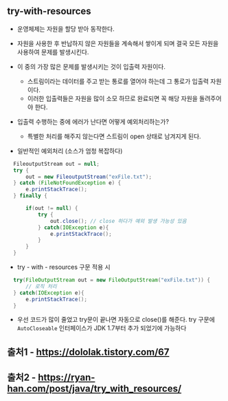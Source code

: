## try-with-resources
  * 운영체제는 자원을 할당 받아 동작한다.
  * 자원을 사용한 후 반납하지 않은 자원들을 계속해서 쌓이게 되며
    결국 모든 자원을 사용하여 문제를 발생시킨다.
  * 이 중의 가장 많은 문제를 발생시키는 것이 입출력 자원이다.
    * 스트림이라는 데이터를 주고 받는 통로를 열어야 하는데 그 통로가 입출력 자원이다.
    * 이러한 입출력들은 자원을 많이 소모 하므로 완료되면 꼭 해당 자원을 돌려주어야 한다.
  * 입출력 수행하는 중에 에러가 난다면 어떻게 예외처리하는가?
    * 특별한 처리를 해주지 않는다면 스트림이 open 상태로 남겨지게 된다.
  
  * 일반적인 예외처리 (소스가 엄청 복잡하다)
  
  ```java
    FileoutputStream out = null;
    try {
        out = new FileoutputStream("exFile.txt");
    } catch (FileNotFoundException e) {
        e.printStackTrace();
    } finally {

        if(out != null) {
            try {
                out.close(); // close 하다가 예외 발생 가능성 있음
            } catch(IOException e){
                e.printStackTrace();
            }
        }
    }
  ```

  * try - with - resources 구문 적용 시
  ```java
    try(FileOutputStream out = new FileOutputStream("exFile.txt")) {
        // 로직 처리
    } catch(IOException e){
        e.printStackTrace();
    }
  ```

  * 우선 코드가 많이 줄었고 try문이 끝나면 자동으로 close()를 해준다.
    try 구문에 `AutoCloseable` 인터페이스가 JDK 1.7부터 추가 되었기에
    가능하다

## 출처1 - https://dololak.tistory.com/67
## 출처2 - https://ryan-han.com/post/java/try_with_resources/
